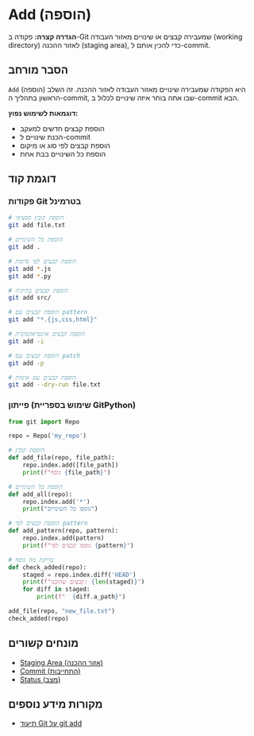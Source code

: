  # Add (הוספה)

**הגדרה קצרה:** פקודה ב-Git שמעבירה קבצים או שינויים מאזור העבודה (working directory) לאזור ההכנה (staging area), כדי להכין אותם ל-commit.

## הסבר מורחב

`Add` (הוספה) היא הפקודה שמעבירה שינויים מאזור העבודה לאזור ההכנה. זה השלב הראשון בתהליך ה-commit, שבו אתה בוחר איזה שינויים לכלול ב-commit הבא.

**דוגמאות לשימוש נפוץ:**
* הוספת קבצים חדשים למעקב
* הכנת שינויים ל-commit
* הוספת קבצים לפי סוג או מיקום
* הוספת כל השינויים בבת אחת

## דוגמת קוד

### פקודות Git בטרמינל
```bash
# הוספת קובץ ספציפי
git add file.txt

# הוספת כל השינויים
git add .

# הוספת קבצים לפי סיומת
git add *.js
git add *.py

# הוספת קבצים בתיקיה
git add src/

# הוספת קבצים עם pattern
git add "*.{js,css,html}"

# הוספת קבצים אינטראקטיבית
git add -i

# הוספת קבצים עם patch
git add -p

# הוספת קבצים עם אימות
git add --dry-run file.txt
```

### פייתון (שימוש בספריית GitPython)
```python
from git import Repo

repo = Repo('my_repo')

# הוספת קובץ
def add_file(repo, file_path):
    repo.index.add([file_path])
    print(f"נוסף {file_path}")

# הוספת כל השינויים
def add_all(repo):
    repo.index.add('*')
    print("נוספו כל השינויים")

# הוספת קבצים לפי pattern
def add_pattern(repo, pattern):
    repo.index.add(pattern)
    print(f"נוספו קבצים לפי {pattern}")

# בדיקת מה נוסף
def check_added(repo):
    staged = repo.index.diff('HEAD')
    print(f"קבצים שהוכנו: {len(staged)}")
    for diff in staged:
        print(f"  {diff.a_path}")

add_file(repo, "new_file.txt")
check_added(repo)
```

## מונחים קשורים

* [Staging Area (אזור ההכנה)](./staging.md)
* [Commit (התחייבות)](./commit.md)
* [Status (מצב)](./status.md)

## מקורות מידע נוספים

* [תיעוד Git על git add](https://git-scm.com/docs/git-add)